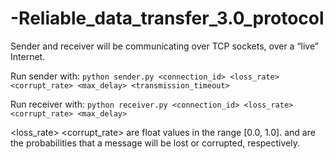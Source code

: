 # -Reliable_data_transfer_3.0_protocol
Sender and receiver will be communicating over TCP sockets, over a “live” Internet. 

Run sender with: `python sender.py <connection_id> <loss_rate> <corrupt_rate> <max_delay> <transmission_timeout>`

Run receiver with: `python receiver.py <connection_id> <loss_rate> <corrupt_rate> <max_delay>`

<loss_rate> <corrupt_rate> are float values in the range [0.0, 1.0]. <loss rate> and 
<corrupt rate> are the probabilities that a message will be lost or corrupted, 
respectively. 
